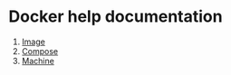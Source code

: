 # Docker help documentation

1. [Image](image/image.md)
2. [Compose](compose/compose.md)
3. [Machine](machine/machine.md)